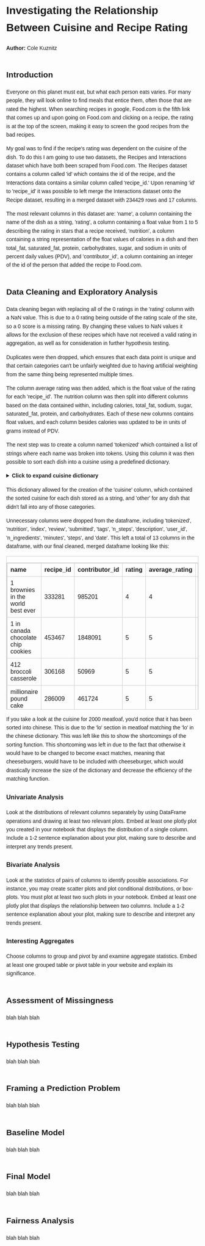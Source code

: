 <!DOCTYPE html>
<html lang="en">
<head>
    <meta charset="UTF-8">
    <title>Investigating the Relationship Between Cuisine and Recipe Rating</title>
    <style>
        body { font-family: Arial, sans-serif; line-height: 1.6; margin: 40px; }
        h2 { margin-top: 2em; }
        table { border-collapse: collapse; width: 100%; margin-top: 1em; }
        table, th, td { border: 1px solid #ccc; }
        th, td { padding: 8px; text-align: left; }
        summary { font-weight: bold; cursor: pointer; }
        pre { background-color: #f4f4f4; padding: 10px; overflow: auto; }
    </style>
</head>
<body>

<h1>Investigating the Relationship Between Cuisine and Recipe Rating</h1>
<p><strong>Author:</strong> Cole Kuznitz</p>

<h2 id="introduction">Introduction</h2>
<p>Everyone on this planet must eat, but what each person eats varies. For many people, they will look online to find meals that entice them, often those that are rated the highest. When searching recipes in google, Food.com is the fifth link that comes up and upon going on Food.com and clicking on a recipe, the rating is at the top of the screen, making it easy to screen the good recipes from the bad recipes.</p>

<p>My goal was to find if the recipe's rating was dependent on the cuisine of the dish. To do this I am going to use two datasets, the Recipes and Interactions dataset which have both been scraped from Food.com. The Recipes dataset contains a column called 'id' which contains the id of the recipe, and the Interactions data contains a similar column called 'recipe_id.' Upon renaming 'id' to 'recipe_id' it was possible to left merge the Interactions dataset onto the Recipe dataset, resulting in a merged dataset with 234429 rows and 17 columns.</p>

<p>The most relevant columns in this dataset are: 'name', a column containing the name of the dish as a string, 'rating', a column containing a float value from 1 to 5 describing the rating in stars that a recipe received, 'nutrition', a column containing a string representation of the float values of calories in a dish and then total_fat, saturated_fat, protein, carbohydrates, sugar, and sodium in units of percent daily values (PDV), and 'contributor_id', a column containing an integer of the id of the person that added the recipe to Food.com.</p>

<h2 id="datacleaningandexploratoryanalysis">Data Cleaning and Exploratory Analysis</h2>
<p>Data cleaning began with replacing all of the 0 ratings in the 'rating' column with a NaN value. This is due to a 0 rating being outside of the rating scale of the site, so a 0 score is a missing rating. By changing these values to NaN values it allows for the exclusion of these recipes which have not received a valid rating in aggregation, as well as for consideration in further hypothesis testing.</p>

<p>Duplicates were then dropped, which ensures that each data point is unique and that certain categories can't be unfairly weighted due to having artificial weighting from the same thing being represented multiple times.</p>

<p>The column average rating was then added, which is the float value of the rating for each 'recipe_id'. The nutrition column was then split into different columns based on the data contained within, including calories, total_fat, sodium, sugar, saturated_fat, protein, and carbohydrates. Each of these new columns contains float values, and each column besides calories was updated to be in units of grams instead of PDV.</p>

<p>The next step was to create a column named 'tokenized' which contained a list of strings where each name was broken into tokens. Using this column it was then possible to sort each dish into a cuisine using a predefined dictionary.</p>

<details>
<summary><strong>Click to expand cuisine dictionary</strong></summary>
<pre>
cuisine_keywords = {
    'italian': ['pasta', 'risotto', 'lasagna', 'gnocchi', 'carbonara', 'meatball', 'ziti', 'pizza', 'chicken parmigiana', 'chicken parm', 'eggplant parm', 'italian', 'macaroni', 'bolognese', 'caprese', 'marinara', 'alfredo', 'penne', 'fettuccine', 'spaghetti', 'prosciutto', 'bruschetta', 'calzone', 'tortellini'],
    'mexican': ['taco', 'burrito', 'quesadilla', 'enchilada', 'salsa', 'carne asada', 'tacos', 'burritos', 'mexican', 'fajita', 'guacamole', 'tamale', 'chilaquiles', 'pozole', 'elote', 'horchata', 'menudo', 'mole', 'sope', 'taquito'],
    'indian': ['masala', 'curry', 'tikka', 'naan', 'dal', 'naan', 'samosas', 'indian', 'biryani', 'paneer', 'chana', 'rogan', 'roti', 'kachori', 'bhaji', 'pulao', 'idli', 'dosas', 'vindaloo', 'chaat'],
    'japanese': ['sushi', 'teriyaki', 'ramen', 'udon', 'tonkatsu', 'karaage', 'japanese', 'sashimi', 'miso', 'yakitori', 'tempura', 'bento', 'onigiri', 'gyoza', 'matcha'],
    'chinese': ['dumpling', 'kung', 'noodle', 'lo', 'mein', 'peking duck', 'pork intestine', 'dim sum', 'firecracker', 'chinese', 'wonton', 'mapo', 'chow mein', 'hot pot', 'scallion pancake', 'szechuan', 'general tso', 'char siu'],
    'french': ['crepe', 'ratatouille', 'baguette', 'souffle', 'escargot', 'french', 'coq au vin', 'bouillabaisse', 'cassoulet', 'croissant', 'quiche', 'tarte', 'beurre blanc'],
    'dessert': ['cake','brownies', 'cookies', 'candy', 'ice cream', 'sundae', 'cookie', 'brownie', 'candies', 'mango sticky rice', 'dessert'],
    'american': ['casserole', 'burger', 'hamburger', 'hamburgers', 'burgers', 'cheeseburger', 'cheeseburgers', 'fries', 'fried', 'grits', 'mac and cheese', 'lobster roll', 'maine lobster', 'seafood boil', 'barbecue', 'bbq', 'ribs', 'smoked', 'chili', 'american', 'cornbread', 'sloppy joe', 'biscuits', 'meatloaf', 'tater tots', 'jambalaya', 'corn dog'],
    'english': ['roast', 'toast', 'mashed potatoes', 'shepherd pie', 'english', 'tart', 'swiss', 'yorkshire', 'pudding', 'scone', 'mince pie', 'bangers', 'fish and chips', 'trifle'],
    'thai': ['tam', 'pad thai', 'tom yum soup', 'thai', 'larb', 'green curry', 'red curry', 'massaman', 'satay'],
    'vietnamese': ['pho', 'bahn', 'fishcake', 'bun cha', 'banh mi', 'goi cuon', 'ca kho', 'cha gio'],
    'mediterranean': ['greek', 'hummus', 'kebab', 'hummus', 'egyptian', 'shakshuka', 'briam', 'tabouli', 'grilled swordfish', 'mediterranean', 'tzatziki', 'falafel', 'dolma', 'spanakopita', 'shawarma', 'labneh'],
    'breakfast': ['egg', 'waffle', 'pancake', 'hashbrowns', 'breakfast', 'bacon', 'scrambled', 'frittata', 'oatmeal', 'omelet', 'granola'],
    'african': ['zydeco', 'jollof', 'ugali', 'bobotie', 'peri peri', 'yassa', 'african', 'fufu', 'couscous', 'ethiopian', 'ghanian', 'injera', 'tagine', 'bunny chow', 'suya', 'berbere', 'koshari'],
    'german': ['zw', 'bratwurst', 'schnitzel', 'wurst', 'goulash', 'zu', 'spaetzle', 'strudel', 'currywurst', 'sauerbraten', 'pretzel'],
    'korean': ['kimchi', 'bibimbap', 'bulgogi', 'jjigae', 'kimbap', 'gochujang', 'galbi', 'tteokbokki'],
    'spanish': ['paella', 'tapas', 'gazpacho', 'churros', 'tortilla española', 'patatas bravas'],
    'brazilian': ['feijoada', 'pão de queijo', 'brigadeiro', 'moqueca', 'coxinha'],
    'turkish': ['baklava', 'doner', 'lahmacun', 'pide', 'borek', 'kofte'],
    'indonesian': ['rendang', 'nasi goreng', 'sate', 'gado-gado'],
    'middle eastern': ['mansaf', 'kofta', 'fattoush', 'mutabbal', 'kibbeh', 'maqluba']
}
</pre>
</details>

<p>This dictionary allowed for the creation of the 'cuisine' column, which contained the sorted cuisine for each dish stored as a string, and 'other' for any dish that didn't fall into any of those categories.</p>

<p>Unnecessary columns were dropped from the dataframe, including 'tokenized', 'nutrition', 'index', 'review', 'submitted', 'tags', 'n_steps', 'description', 'user_id', 'n_ingredients', 'minutes', 'steps', and 'date'. This left a total of 13 columns in the dataframe, with our final cleaned, merged dataframe looking like this:</p>

<div style="overflow-x: auto; max-height: 400px; border: 1px solid #ccc; margin-top: 1em;">
    <table>
        <thead>
            <tr>
                <th>name</th>
                <th>recipe_id</th>
                <th>contributor_id</th>
                <th>rating</th>
                <th>average_rating</th>
                <th>calories</th>
                <th>total_fat</th>
                <th>sugar</th>
                <th>sodium</th>
                <th>protein</th>
                <th>saturated_fat</th>
                <th>carbohydrates</th>
                <th>cuisine</th>
            </tr>
        </thead>
        <tbody>
            <tr>
                <td>1 brownies in the world best ever</td>
                <td>333281</td>
                <td>985201</td>
                <td>4</td>
                <td>4</td>
                <td>138.4</td>
                <td>7</td>
                <td>25</td>
                 <td>0.069</td>
                <td>2.1</td>
                <td>3.8</td>
                <td>7.8</td>
                <td>dessert</td>
            </tr>
            <tr>
                <td>1 in canada chocolate chip cookies</td>
                <td>453467</td>
                <td>1848091</td>
                <td>5</td>
                <td>5</td>
                <td>595.1</td>
                <td>32.2</td>
                <td>105.5</td>
                <td>0.506</td>
                <td>9.1</td>
                <td>10.2</td>
                <td>33.8</td>
                <td>dessert</td>
            </tr>
            <tr>
                <td>412 broccoli casserole</td>
                <td>306168</td>
                <td>50969</td>
                <td>5</td>
                <td>5</td>
                <td>194.8</td>
                <td>14</td>
                 <td>3</td>
                <td>0.736</td>
                <td>15.4</td>
                <td>7.2</td>
                <td>3.9</td>
                <td>american</td>
            </tr>
            <tr>
                <td>millionaire pound cake</td>
                <td>286009</td>
                <td>461724</td>
                <td>5</td>
                <td>5</td>
                <td>878.3</td>
                <td>44.1</td>
                <td>163</td>
                <td>0.299</td>
                <td>14</td>
                <td>24.6</td>
                <td>50.7</td>
                <td>dessert</td>
            </tr>
            <tr>
                <td>2000 meatloaf</td>
                <td>475785</td>
                <td>2202916</td>
                <td>5</td>
                <td>5</td>
                <td>267</td>
                <td>21</td>
                <td>6</td>
                <td>0.276</td>
                <td>20.3</td>
                <td>9.6</td>
                <td>2.6</td>
                <td>chinese</td>
            </tr>
        </tbody>
    </table>
</div>
<p>If you take a look at the cuisine for 2000 meatloaf, you'd notice that it has been sorted into chinese. This is due to the 'lo' section in meatloaf matching the 'lo' in the chinese dictionary.  This was left like this to show the shortcomings of the sorting function.  This shortcoming was left in due to the fact that otherwise it would have to be changed to become exact matches, meaning that cheeseburgers, would have to be included with cheeseburger, which would drastically increase the size of the dictionary and decrease the efficiency of the matching function.</p>
<h3 id="univariateanalysis">Univariate Analysis</h3>
<p>Look at the distributions of relevant columns separately by using DataFrame operations and drawing at least two relevant plots. Embed at least one plotly plot you created in your notebook that displays the distribution of a single column. Include a 1-2 sentence explanation about your plot, making sure to describe and interpret any trends present.</p>

<h3 id="bivariateanalysis">Bivariate Analysis</h3>
<p>Look at the statistics of pairs of columns to identify possible associations. For instance, you may create scatter plots and plot conditional distributions, or box-plots. You must plot at least two such plots in your notebook. Embed at least one plotly plot that displays the relationship between two columns. Include a 1-2 sentence explanation about your plot, making sure to describe and interpret any trends present.</p>

<h3 id="interestingaggregates">Interesting Aggregates</h3>
<p>Choose columns to group and pivot by and examine aggregate statistics. Embed at least one grouped table or pivot table in your website and explain its significance.</p>
<h2 id="assessmentofmissingness">Assessment of Missingness</h2>
<p>blah blah blah</p>

<h2 id="hypothesistesting">Hypothesis Testing</h2>
<p>blah blah blah</p>

<h2 id="framingapredictionproblem">Framing a Prediction Problem</h2>
<p>blah blah blah</p>

<h2 id="baselinemodel">Baseline Model</h2>
<p>blah blah blah</p>

<h2 id="finalmodel">Final Model</h2>
<p>blah blah blah</p>

<h2 id="fairnessanalysis">Fairness Analysis</h2>
<p>blah blah blah</p>

</body>
</html>
